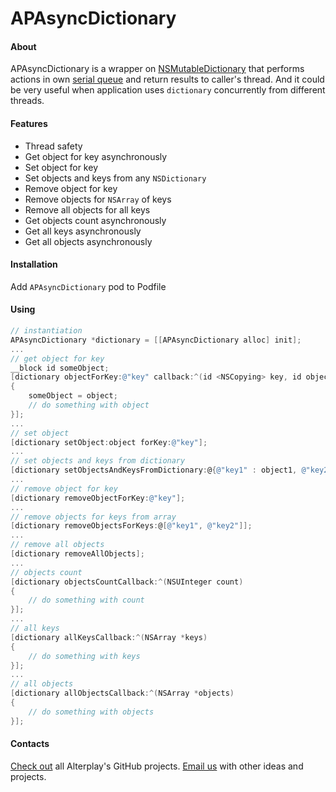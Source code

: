 APAsyncDictionary
============

#### About
APAsyncDictionary is a wrapper on [NSMutableDictionary](https://developer.apple.com/library/mac/documentation/Cocoa/Reference/Foundation/Classes/NSMutableDictionary_Class/Reference/Reference.html) that performs actions in own [serial queue](https://developer.apple.com/library/ios/documentation/General/Conceptual/ConcurrencyProgrammingGuide/OperationQueues/OperationQueues.html) and return results to caller's thread. And it could be very useful when application uses `dictionary` concurrently from different threads.

#### Features
* Thread safety
* Get object for key asynchronously
* Set object for key
* Set objects and keys from any `NSDictionary`
* Remove object for key
* Remove objects for `NSArray` of keys
* Remove all objects for all keys
* Get objects count asynchronously
* Get all keys asynchronously
* Get all objects asynchronously

#### Installation
Add `APAsyncDictionary` pod to Podfile

#### Using

```objective-c
// instantiation
APAsyncDictionary *dictionary = [[APAsyncDictionary alloc] init];
...
// get object for key
__block id someObject;
[dictionary objectForKey:@"key" callback:^(id <NSCopying> key, id object)
{
    someObject = object;
    // do something with object
}];
...
// set object
[dictionary setObject:object forKey:@"key"];
...
// set objects and keys from dictionary
[dictionary setObjectsAndKeysFromDictionary:@{@"key1" : object1, @"key2" : object2}];
...
// remove object for key
[dictionary removeObjectForKey:@"key"];
...
// remove objects for keys from array
[dictionary removeObjectsForKeys:@[@"key1", @"key2"]];
...
// remove all objects
[dictionary removeAllObjects];
...
// objects count
[dictionary objectsCountCallback:^(NSUInteger count)
{
    // do something with count    
}];
...
// all keys
[dictionary allKeysCallback:^(NSArray *keys)
{
    // do something with keys
}];
...
// all objects
[dictionary allObjectsCallback:^(NSArray *objects)
{
    // do something with objects
}];
```

#### Contacts

[Check out](https://github.com/Alterplay) all Alterplay's GitHub projects.
[Email us](mailto:hello@alterplay.com?subject=From%20GitHub%20APPhotolibrary) with other ideas and projects.
